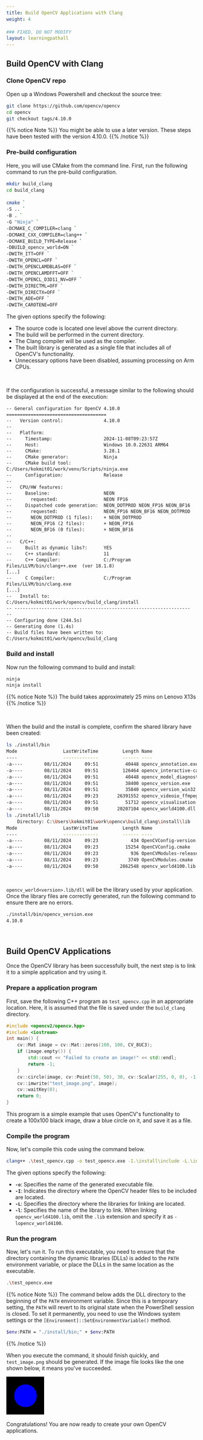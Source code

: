 ```yaml
---
title: Build OpenCV Applications with Clang
weight: 4

### FIXED, DO NOT MODIFY
layout: learningpathall
---
```


## Build OpenCV with Clang

### Clone OpenCV repo

Open up a Windows Powershell and checkout the source tree:

```bash
git clone https://github.com/opencv/opencv
cd opencv
git checkout tags/4.10.0
```

{{% notice Note %}}
You might be able to use a later version. These steps have been tested with the version 4.10.0.
{{% /notice %}}

### Pre-build configuration

Here, you will use CMake from the command line. First, run the following command to run the pre-build configuration. 

```bash
mkdir build_clang
cd build_clang

cmake `
-S .. `
-B . `
-G "Ninja" `
-DCMAKE_C_COMPILER=clang `
-DCMAKE_CXX_COMPILER=clang++ `
-DCMAKE_BUILD_TYPE=Release `
-DBUILD_opencv_world=ON `
-DWITH_ITT=OFF `
-DWITH_OPENCL=OFF `
-DWITH_OPENCLAMDBLAS=OFF `
-DWITH_OPENCLAMDFFT=OFF `
-DWITH_OPENCL_D3D11_NV=OFF `
-DWITH_DIRECTML=OFF `
-DWITH_DIRECTX=OFF `
-DWITH_ADE=OFF `
-DWITH_CAROTENE=OFF
```

The given options specify the following:
- The source code is located one level above the current directory.
- The build will be performed in the current directory.
- The Clang compiler will be used as the compiler.
- The built library is generated as a single file that includes all of OpenCV's functionality.
- Unnecessary options have been disabled, assuming processing on Arm CPUs.

&nbsp;

If the configuration is successful, a message similar to the following should be displayed at the end of the execution:

```
-- General configuration for OpenCV 4.10.0 =====================================
--   Version control:               4.10.0
--
--   Platform:
--     Timestamp:                   2024-11-08T09:23:57Z
--     Host:                        Windows 10.0.22631 ARM64
--     CMake:                       3.28.1
--     CMake generator:             Ninja
--     CMake build tool:            C:/Users/kokmit01/work/venv/Scripts/ninja.exe
--     Configuration:               Release
--
--   CPU/HW features:
--     Baseline:                    NEON
--       requested:                 NEON FP16
--     Dispatched code generation:  NEON_DOTPROD NEON_FP16 NEON_BF16
--       requested:                 NEON_FP16 NEON_BF16 NEON_DOTPROD
--       NEON_DOTPROD (1 files):    + NEON_DOTPROD
--       NEON_FP16 (2 files):       + NEON_FP16
--       NEON_BF16 (0 files):       + NEON_BF16
--
--   C/C++:
--     Built as dynamic libs?:      YES
--     C++ standard:                11
--     C++ Compiler:                C:/Program Files/LLVM/bin/clang++.exe  (ver 18.1.8)
[...]
--     C Compiler:                  C:/Program Files/LLVM/bin/clang.exe
[...]
--   Install to:                    C:/Users/kokmit01/work/opencv/build_clang/install
-- -----------------------------------------------------------------
--
-- Configuring done (244.5s)
-- Generating done (1.4s)
-- Build files have been written to: C:/Users/kokmit01/work/opencv/build_clang
```

### Build and install

Now run the following command to build and install:

```bash
ninja
ninja install
```

{{% notice Note %}}
The build takes approximately 25 mins on Lenovo X13s
{{% /notice %}}

&nbsp;

When the build and the install is complete, confirm the shared library have been created:

```bash { output_lines = "2-11,13-20" }
ls ./install/bin
Mode                 LastWriteTime         Length Name
----                 -------------         ------ ----
-a----        08/11/2024     09:51          40448 opencv_annotation.exe
-a----        08/11/2024     09:51         126464 opencv_interactive-calibration.exe
-a----        08/11/2024     09:51          40448 opencv_model_diagnostics.exe
-a----        08/11/2024     09:51          38400 opencv_version.exe
-a----        08/11/2024     09:51          35840 opencv_version_win32.exe
-a----        08/11/2024     09:23       26391552 opencv_videoio_ffmpeg4100_64.dll
-a----        08/11/2024     09:51          51712 opencv_visualisation.exe
-a----        08/11/2024     09:50       20207104 opencv_world4100.dll
ls ./install/lib
    Directory: C:\Users\kokmit01\work\opencv\build_clang\install\lib
Mode                 LastWriteTime         Length Name
----                 -------------         ------ ----
-a----        08/11/2024     09:23            434 OpenCVConfig-version.cmake
-a----        08/11/2024     09:23          15254 OpenCVConfig.cmake
-a----        08/11/2024     09:23            936 OpenCVModules-release.cmake
-a----        08/11/2024     09:23           3749 OpenCVModules.cmake
-a----        08/11/2024     09:50        2862548 opencv_world4100.lib
```

&nbsp;

`opencv_world<version>.lib/dll` will be the library used by your application. Once the library files are correctly generated, run the following command to ensure there are no errors.

```bash { output_lines = "2" }
./install/bin/opencv_version.exe
4.10.0
```

&nbsp;

## Build OpenCV Applications

Once the OpenCV library has been successfully built, the next step is to link it to a simple application and try using it.

### Prepare a application program

First, save the following C++ program as `test_opencv.cpp` in an appropriate location. Here, it is assumed that the file is saved under the `build_clang` directory.

```cpp
#include <opencv2/opencv.hpp>
#include <iostream>
int main() {
    cv::Mat image = cv::Mat::zeros(100, 100, CV_8UC3);
    if (image.empty()) {
        std::cout << "Failed to create an image!" << std::endl;
        return -1;
    }
    cv::circle(image, cv::Point(50, 50), 30, cv::Scalar(255, 0, 0), -1);
    cv::imwrite("test_image.png", image);
    cv::waitKey(0);
    return 0;
}
```

This program is a simple example that uses OpenCV's functionality to create a 100x100 black image, draw a blue circle on it, and save it as a file.

### Compile the program

Now, let's compile this code using the command below. 
```bash
clang++ .\test_opencv.cpp -o test_opencv.exe -I.\install\include -L.\install\lib -lopencv_world4100
```

The given options specify the following:
* __`-o`__: Specifies the name of the generated executable file.
* __`-I`__: Indicates the directory where the OpenCV header files to be included are located.
* __`-L`__: Specifies the directory where the libraries for linking are located.
* __`-l`__: Specifies the name of the library to link. When linking `opencv_world4100.lib`, omit the `.lib` extension and specify it as `-lopencv_world4100`.

### Run the program

Now, let's run it. To run this executable, you need to ensure that the directory containing the dynamic libraries (DLLs) is added to the `PATH` environment variable, or place the DLLs in the same location as the executable.

```bash
.\test_opencv.exe
```

{{% notice Note %}}
The command below adds the DLL directory to the beginning of the `PATH` environment variable. Since this is a temporary setting, the `PATH` will revert to its original state when the PowerShell session is closed. To set it permanently, you need to use the Windows system settings or the `[Environment]::SetEnvironmentVariable()` method.

```bash
$env:PATH = "./install/bin;" + $env:PATH
```
{{% /notice %}}

When you execute the command, it should finish quickly, and `test_image.png` should be generated. If the image file looks like the one shown below, it means you've succeeded.

![test_image pic](test_image.png "test_image.png")


Congratulations! You are now ready to create your own OpenCV applications.
